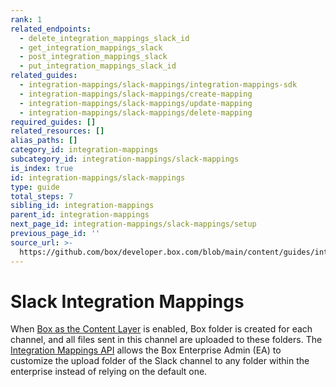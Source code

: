 ```yaml
---
rank: 1
related_endpoints:
  - delete_integration_mappings_slack_id
  - get_integration_mappings_slack
  - post_integration_mappings_slack
  - put_integration_mappings_slack_id
related_guides:
  - integration-mappings/slack-mappings/integration-mappings-sdk
  - integration-mappings/slack-mappings/create-mapping
  - integration-mappings/slack-mappings/update-mapping
  - integration-mappings/slack-mappings/delete-mapping
required_guides: []
related_resources: []
alias_paths: []
category_id: integration-mappings
subcategory_id: integration-mappings/slack-mappings
is_index: true
id: integration-mappings/slack-mappings
type: guide
total_steps: 7
sibling_id: integration-mappings
parent_id: integration-mappings
next_page_id: integration-mappings/slack-mappings/setup
previous_page_id: ''
source_url: >-
  https://github.com/box/developer.box.com/blob/main/content/guides/integration-mappings/slack-mappings/index.md
---
```

# Slack Integration Mappings

When [Box as the Content Layer][1] is enabled, Box folder is created for
each channel, and all files sent in this channel are uploaded to
these folders.
The [Integration Mappings API][2] allows the Box Enterprise Admin (EA) to
customize the upload folder of the Slack channel to any folder within
the enterprise instead of relying on the default one.

[1]: https://support.box.com/hc/en-us/articles/4415585987859-Box-as-the-Content-Layer-for-Slack
[2]: r://integration-mapping